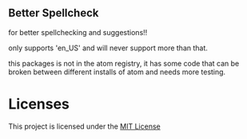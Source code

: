 ## Better Spellcheck
for better spellchecking and suggestions!!

only supports 'en_US' and will never support more than that.

this packages is not in the atom registry, it has some code that can be broken between different installs of atom and needs more testing.

# Licenses
This project is licensed under the [MIT License](https://gitlab.com/ker0olos/atom-better-spellcheck/blob/master/LICENSE)  
